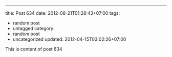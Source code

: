 ---
title: Post 634
date: 2012-08-21T01:28:43+07:00
tags:
  - random post
  - untagged
category:
  - random post
  - uncategorized
updated: 2012-04-15T03:02:26+07:00

This is content of post 634